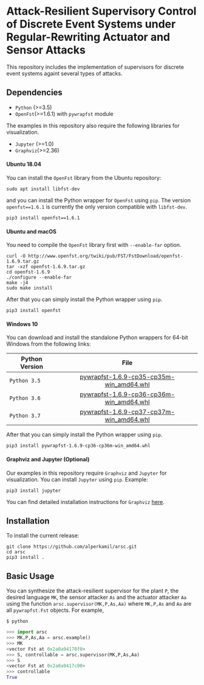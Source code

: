 # Attack-Resilient Supervisory Control of Discrete Event Systems under Regular-Rewriting Actuator and Sensor Attacks
This repository includes the implementation of supervisors for discrete event systems againt several types of attacks.
## Dependencies
 - ```Python``` (>=3.5)
 - ```OpenFst```(>=1.6.1) with ```pywrapfst``` module
 
The examples in this repository also require the following libraries for visualization.
 - ```Jupyter``` (>=1.0)
 - ```Graphviz```(>=2.36)
 
#### Ubuntu 18.04
You can install the ```OpenFst``` library from the Ubuntu repository:
```
sudo apt install libfst-dev
```
and you can install the Python wrapper for ```OpenFst``` using ```pip```. The version ```openfst==1.6.1``` is currently the only version compatible with ```libfst-dev```.
```
pip3 install openfst==1.6.1
```

#### Ubuntu and macOS
You need to compile the ```OpenFst``` library first with ```--enable-far``` option.
```
curl -O http://www.openfst.org/twiki/pub/FST/FstDownload/openfst-1.6.9.tar.gz
tar -xzf openfst-1.6.9.tar.gz
cd openfst-1.6.9
./configure --enable-far
make -j4
sudo make install
```
After that you can simply install the Python wrapper using ```pip```.
```
pip3 install openfst
```

#### Windows 10
You can download and install the standalone Python wrappers for 64-bit Windows from the following links:

|  Python Version  | File |
| ---------------- |:-------------:|
| ```Python 3.5``` | [pywrapfst-1.6.9-cp35-cp35m-win_amd64.whl](https://users.cs.duke.edu/~abozkurt/misc/pywrapfst-win/pywrapfst-1.6.9-cp35-cp35m-win_amd64.whl) |
| ```Python 3.6``` | [pywrapfst-1.6.9-cp36-cp36m-win_amd64.whl](https://users.cs.duke.edu/~abozkurt/misc/pywrapfst-win/pywrapfst-1.6.9-cp36-cp36m-win_amd64.whl) |
| ```Python 3.7``` | [pywrapfst-1.6.9-cp37-cp37m-win_amd64.whl](https://users.cs.duke.edu/~abozkurt/misc/pywrapfst-win/pywrapfst-1.6.9-cp37-cp37m-win_amd64.whl) |

After that you can simply install the Python wrapper using ```pip```.
```
pip3 install pywrapfst-1.6.9-cp36-cp36m-win_amd64.whl
```

#### Graphviz and Jupyter (Optional)
Our examples in this repository require ```Graphviz``` and ```Jupyter``` for visualization. You can install ```Jupyter``` using ```pip```. Example:
```
pip3 install jupyter
```
You can find detailed installation instructions for ```Graphviz``` [here](https://www.graphviz.org/download/).

## Installation
To install the current release:
```
git clone https://github.com/alperkamil/arsc.git
cd arsc
pip3 install .
```
## Basic Usage
You can synthesize the attack-resilient supervisor for the plant ```P```, the desired language ```MK```, the sensor attacker ```As``` and the actuator attacker ```Aa``` using the function ```arsc.supervisor(MK,P,As,Aa)``` where ```MK,P,As``` and ```Aa``` are all ```pywrapfst.Fst``` objects. For example,
```shell
$ python
```
```python
>>> import arsc
>>> MK,P,As,Aa = arsc.example()
>>> MK
<vector Fst at 0x2a0a94178f0>
>>> S, controllable = arsc.supervisor(MK,P,As,Aa)
>>> S
<vector Fst at 0x2a0a9417c00>
>>> controllable
True
```


